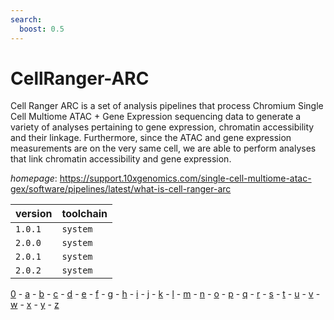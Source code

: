 ```yaml
---
search:
  boost: 0.5
---
```

# CellRanger-ARC

Cell Ranger ARC is a set of analysis pipelines that process  Chromium Single Cell Multiome ATAC + Gene Expression sequencing data to generate a  variety of analyses pertaining to gene expression, chromatin accessibility and  their linkage. Furthermore, since the ATAC and gene expression measurements are on  the very same cell, we are able to perform analyses that link chromatin  accessibility and gene expression.

*homepage*: <https://support.10xgenomics.com/single-cell-multiome-atac-gex/software/pipelines/latest/what-is-cell-ranger-arc>

version | toolchain
--------|----------
``1.0.1`` | ``system``
``2.0.0`` | ``system``
``2.0.1`` | ``system``
``2.0.2`` | ``system``

[0](../0/index.md) - [a](../a/index.md) - [b](../b/index.md) - [c](../c/index.md) - [d](../d/index.md) - [e](../e/index.md) - [f](../f/index.md) - [g](../g/index.md) - [h](../h/index.md) - [i](../i/index.md) - [j](../j/index.md) - [k](../k/index.md) - [l](../l/index.md) - [m](../m/index.md) - [n](../n/index.md) - [o](../o/index.md) - [p](../p/index.md) - [q](../q/index.md) - [r](../r/index.md) - [s](../s/index.md) - [t](../t/index.md) - [u](../u/index.md) - [v](../v/index.md) - [w](../w/index.md) - [x](../x/index.md) - [y](../y/index.md) - [z](../z/index.md)

